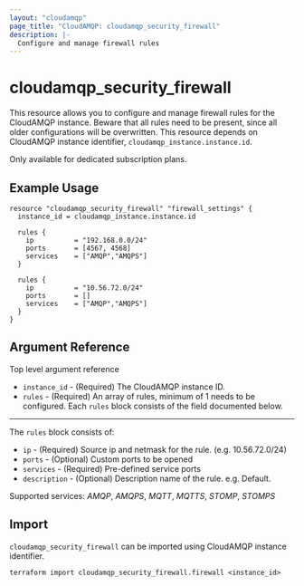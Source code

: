 ```yaml
---
layout: "cloudamqp"
page_title: "CloudAMQP: cloudamqp_security_firewall"
description: |-
  Configure and manage firewall rules
---
```


# cloudamqp_security_firewall

This resource allows you to configure and manage firewall rules for the CloudAMQP instance. Beware that all rules need to be present, since all older configurations will be overwritten. This resource depends on CloudAMQP instance identifier, `cloudamqp_instance.instance.id`.

Only available for dedicated subscription plans.

## Example Usage

```hcl
resource "cloudamqp_security_firewall" "firewall_settings" {
  instance_id = cloudamqp_instance.instance.id

  rules {
    ip          = "192.168.0.0/24"
    ports       = [4567, 4568]
    services    = ["AMQP","AMQPS"]
  }

  rules {
    ip          = "10.56.72.0/24"
    ports       = []
    services    = ["AMQP","AMQPS"]
  }
}
```

## Argument Reference

Top level argument reference

* `instance_id` - (Required) The CloudAMQP instance ID.
* `rules`       - (Required) An array of rules, minimum of 1 needs to be configured. Each `rules` block consists of the field documented below.

___

The `rules` block consists of:

* `ip`          - (Required) Source ip and netmask for the rule. (e.g. 10.56.72.0/24)
* `ports`       - (Optional) Custom ports to be opened
* `services`    - (Required) Pre-defined service ports
* `description` - (Optional) Description name of the rule. e.g. Default.

Supported services: *AMQP*, *AMQPS*, *MQTT*, *MQTTS*, *STOMP*, *STOMPS*

## Import

`cloudamqp_security_firewall` can be imported using CloudAMQP instance identifier.

`terraform import cloudamqp_security_firewall.firewall <instance_id>`
